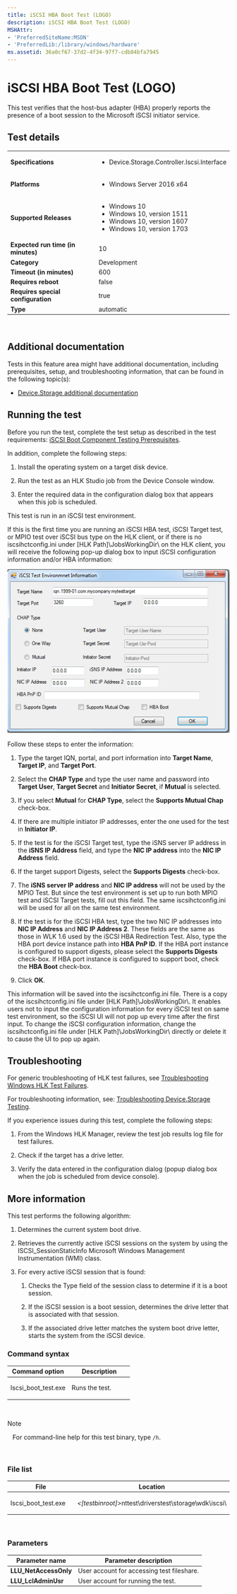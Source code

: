 ```yaml
---
title: iSCSI HBA Boot Test (LOGO)
description: iSCSI HBA Boot Test (LOGO)
MSHAttr:
- 'PreferredSiteName:MSDN'
- 'PreferredLib:/library/windows/hardware'
ms.assetid: 36a0cf67-37d2-4f34-97f7-cdb84bfa7945
---
```


# <span id="p-hlk-test.ca7ad4d0-6950-4e2d-bdfe-b80c7873ba90"></span>iSCSI HBA Boot Test (LOGO)


This test verifies that the host-bus adapter (HBA) properly reports the presence of a boot session to the Microsoft iSCSI initiator service.

## <span id="Test_details"></span><span id="test_details"></span><span id="TEST_DETAILS"></span>Test details


<table>
<colgroup>
<col width="50%" />
<col width="50%" />
</colgroup>
<tbody>
<tr class="odd">
<td><strong>Specifications</strong></td>
<td><ul>
<li>Device.Storage.Controller.Iscsi.Interface</li>
</ul></td>
</tr>
<tr class="even">
<td><strong>Platforms</strong></td>
<td><ul>
<li>Windows Server 2016 x64</li>
</ul></td>
</tr>
<tr class="odd">
<td><strong>Supported Releases</strong></td>
<td><ul>
<li>Windows 10</li>
<li>Windows 10, version 1511</li>
<li>Windows 10, version 1607</li>
<li>Windows 10, version 1703</li>
</ul></td>
</tr>
<tr class="even">
<td><strong>Expected run time (in minutes)</strong></td>
<td>10</td>
</tr>
<tr class="odd">
<td><strong>Category</strong></td>
<td>Development</td>
</tr>
<tr class="even">
<td><strong>Timeout (in minutes)</strong></td>
<td>600</td>
</tr>
<tr class="odd">
<td><strong>Requires reboot</strong></td>
<td>false</td>
</tr>
<tr class="even">
<td><strong>Requires special configuration</strong></td>
<td>true</td>
</tr>
<tr class="odd">
<td><strong>Type</strong></td>
<td>automatic</td>
</tr>
</tbody>
</table>

 

## <span id="Additional_documentation"></span><span id="additional_documentation"></span><span id="ADDITIONAL_DOCUMENTATION"></span>Additional documentation


Tests in this feature area might have additional documentation, including prerequisites, setup, and troubleshooting information, that can be found in the following topic(s):

-   [Device.Storage additional documentation](device-storage-additional-documentation.md)

## <span id="Running_the_test"></span><span id="running_the_test"></span><span id="RUNNING_THE_TEST"></span>Running the test


Before you run the test, complete the test setup as described in the test requirements: [iSCSI Boot Component Testing Prerequisites](iscsi-boot-component-testing-prerequisites.md).

In addition, complete the following steps:

1.  Install the operating system on a target disk device.

2.  Run the test as an HLK Studio job from the Device Console window.

3.  Enter the required data in the configuration dialog box that appears when this job is scheduled.

This test is run in an iSCSI test environment.

If this is the first time you are running an iSCSI HBA test, iSCSI Target test, or MPIO test over iSCSI bus type on the HLK client, or if there is no iscsihctconfig.ini under \[HLK Path\]\\JobsWorkingDir\\ on the HLK client, you will receive the following pop-up dialog box to input iSCSI configuration information and/or HBA information:

![iscsi hba boot test (logo) ui](images/hck-win8-iscsi-hba-boot-test.png)

Follow these steps to enter the information:

1.  Type the target IQN, portal, and port information into **Target Name**, **Target IP**, and **Target Port**.

2.  Select the **CHAP Type** and type the user name and password into **Target User**, **Target Secret** and **Initiator Secret**, if **Mutual** is selected.

3.  If you select **Mutual** for **CHAP Type**, select the **Supports Mutual Chap** check-box.

4.  If there are multiple initiator IP addresses, enter the one used for the test in **Initiator IP**.

5.  If the test is for the iSCSI Target test, type the iSNS server IP address in the **iSNS IP Address** field, and type the **NIC IP address** into the **NIC IP Address** field.

6.  If the target support Digests, select the **Supports Digests** check-box.

7.  The **iSNS server IP address** and **NIC IP address** will not be used by the MPIO Test. But since the test environment is set up to run both MPIO test and iSCSI Target tests, fill out this field. The same iscsihctconfig.ini will be used for all on the same test environment.

8.  If the test is for the iSCSI HBA test, type the two NIC IP addresses into **NIC IP Address** and **NIC IP Address 2**. These fields are the same as those in WLK 1.6 used by the iSCSI HBA Redirection Test. Also, type the HBA port device instance path into **HBA PnP ID**. If the HBA port instance is configured to support digests, please select the **Supports Digests** check-box. If HBA port instance is configured to support boot, check the **HBA Boot** check-box.

9.  Click **OK**.

This information will be saved into the iscsihctconfig.ini file. There is a copy of the iscsihctconfig.ini file under \[HLK Path\]\\JobsWorkingDir\\. It enables users not to input the configuration information for every iSCSI test on same test environment, so the iSCSI UI will not pop up every time after the first input. To change the iSCSI configuration information, change the iscsihctconfig.ini file under \[HLK Path\]\\JobsWorkingDir\\ directly or delete it to cause the UI to pop up again.

## <span id="Troubleshooting"></span><span id="troubleshooting"></span><span id="TROUBLESHOOTING"></span>Troubleshooting


For generic troubleshooting of HLK test failures, see [Troubleshooting Windows HLK Test Failures](..\user\troubleshooting-windows-hlk-test-failures.md).

For troubleshooting information, see: [Troubleshooting Device.Storage Testing](troubleshooting-devicestorage-testing.md).

If you experience issues during this test, complete the following steps:

1.  From the Windows HLK Manager, review the test job results log file for test failures.

2.  Check if the target has a drive letter.

3.  Verify the data entered in the configuration dialog (popup dialog box when the job is scheduled from device console).

## <span id="More_information"></span><span id="more_information"></span><span id="MORE_INFORMATION"></span>More information


This test performs the following algorithm:

1.  Determines the current system boot drive.

2.  Retrieves the currently active iSCSI sessions on the system by using the ISCSI\_SessionStaticInfo Microsoft Windows Management Instrumentation (WMI) class.

3.  For every active iSCSI session that is found:

    1.  Checks the Type field of the session class to determine if it is a boot session.

    2.  If the iSCSI session is a boot session, determines the drive letter that is associated with that session.

    3.  If the associated drive letter matches the system boot drive letter, starts the system from the iSCSI device.

### <span id="Command_syntax"></span><span id="command_syntax"></span><span id="COMMAND_SYNTAX"></span>Command syntax

<table>
<colgroup>
<col width="50%" />
<col width="50%" />
</colgroup>
<thead>
<tr class="header">
<th>Command option</th>
<th>Description</th>
</tr>
</thead>
<tbody>
<tr class="odd">
<td><p>Iscsi_boot_test.exe</p></td>
<td><p>Runs the test.</p></td>
</tr>
</tbody>
</table>

 

>[!NOTE]
>  
For command-line help for this test binary, type `/h`.

 

### <span id="File_list"></span><span id="file_list"></span><span id="FILE_LIST"></span>File list

<table>
<colgroup>
<col width="50%" />
<col width="50%" />
</colgroup>
<thead>
<tr class="header">
<th>File</th>
<th>Location</th>
</tr>
</thead>
<tbody>
<tr class="odd">
<td><p>Iscsi_boot_test.exe</p></td>
<td><p><em>&lt;[testbinroot]&gt;</em>nttest\driverstest\storage\wdk\iscsi\</p></td>
</tr>
</tbody>
</table>

 

### <span id="Parameters"></span><span id="parameters"></span><span id="PARAMETERS"></span>Parameters

| Parameter name         | Parameter description                      |
|------------------------|--------------------------------------------|
| **LLU\_NetAccessOnly** | User account for accessing test fileshare. |
| **LLU\_LclAdminUsr**   | User account for running the test.         |

 

 

 






